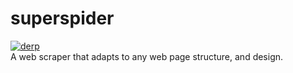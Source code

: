 # superspider
[![derp](https://img.shields.io/badge/pypi-0.1.15-blue.svg)](https://pypi.python.org/pypi/superspider/0.1.15)    
A web scraper that adapts to any web page structure, and design.
